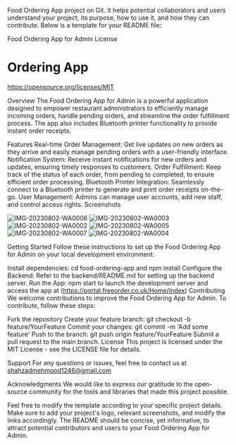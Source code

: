 Food Ordering App project on Git. It helps potential collaborators and users understand your project, its purpose, how to use it, and how they can contribute. Below is a template for your README file:

Food Ordering App for Admin
License

**<h1>Ordering App</h1>**

https://opensource.org/licenses/MIT

Overview
The Food Ordering App for Admin is a powerful application designed to empower restaurant administrators to efficiently manage incoming orders, handle pending orders, and streamline the order fulfillment process. The app also includes Bluetooth printer functionality to provide instant order receipts.

Features
Real-time Order Management: Get live updates on new orders as they arrive and easily manage pending orders with a user-friendly interface.
Notification System: Receive instant notifications for new orders and updates, ensuring timely responses to customers.
Order Fulfillment: Keep track of the status of each order, from pending to completed, to ensure efficient order processing.
Bluetooth Printer Integration: Seamlessly connect to a Bluetooth printer to generate and print order receipts on-the-go.
User Management: Admins can manage user accounts, add new staff, and control access rights.
Screenshots

![IMG-20230802-WA0006](https://github.com/ShahzadMehmood/OrderingApp/assets/74652787/ea56d122-f3f2-4696-a0be-4a1b83a42711)
![IMG-20230802-WA0003](https://github.com/ShahzadMehmood/OrderingApp/assets/74652787/f0b9e14b-f8bd-493c-95de-31705a8d464d)
![IMG-20230802-WA0002](https://github.com/ShahzadMehmood/OrderingApp/assets/74652787/808031a3-e8cd-41fe-8237-582f5fa02d06)
![IMG-20230802-WA0005](https://github.com/ShahzadMehmood/OrderingApp/assets/74652787/20dfe896-c65f-4630-9aa4-fe25bc3d38a1)
![IMG-20230802-WA0007](https://github.com/ShahzadMehmood/OrderingApp/assets/74652787/f963622c-d483-433b-a283-4ee5def5f2cb)
![IMG-20230802-WA0004](https://github.com/ShahzadMehmood/OrderingApp/assets/74652787/9520e9b1-c15c-42ad-8583-82a71a9cc5b2)

Getting Started
Follow these instructions to set up the Food Ordering App for Admin on your local development environment:

Install dependencies: cd food-ordering-app and npm install
Configure the Backend: Refer to the backend/README.md for setting up the backend server.
Run the App: npm start to launch the development server and access the app at (https://portal.freeorder.co.uk/Home/Index)
Contributing
We welcome contributions to improve the Food Ordering App for Admin. To contribute, follow these steps:

Fork the repository
Create your feature branch: git checkout -b feature/YourFeature
Commit your changes: git commit -m 'Add some feature'
Push to the branch: git push origin feature/YourFeature
Submit a pull request to the main branch.
License
This project is licensed under the MIT License - see the LICENSE file for details.

Support
For any questions or issues, feel free to contact us at shahzadmehmood1246@gmail.com

Acknowledgments
We would like to express our gratitude to the open-source community for the tools and libraries that made this project possible.

Feel free to modify the template according to your specific project details. Make sure to add your project's logo, relevant screenshots, and modify the links accordingly. The README should be concise, yet informative, to attract potential contributors and users to your Food Ordering App for Admin.




